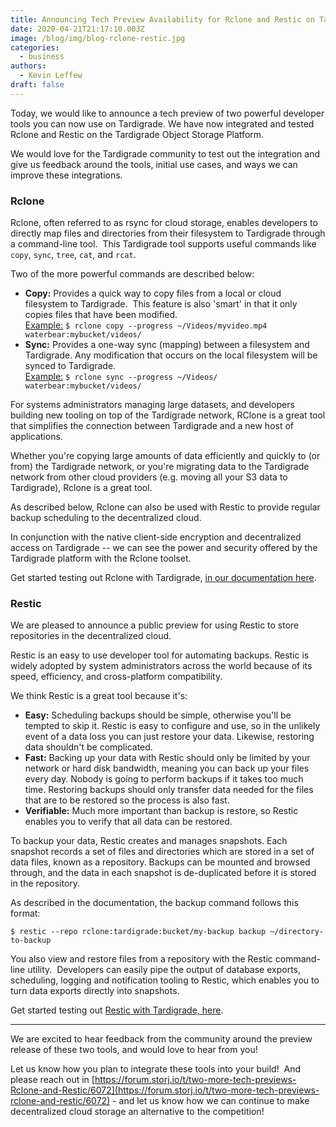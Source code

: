 ```yaml
---
title: Announcing Tech Preview Availability for Rclone and Restic on Tardigrade
date: 2020-04-21T21:17:10.003Z
image: /blog/img/blog-rclone-restic.jpg
categories:
  - business
authors:
  - Kevin Leffew
draft: false
---
```

Today, we would like to announce a tech preview of two powerful developer tools you can now use on Tardigrade. We have now integrated and tested Rclone and Restic on the Tardigrade Object Storage Platform.

We would love for the Tardigrade community to test out the integration and give us feedback around the tools, initial use cases, and ways we can improve these integrations.

### Rclone

Rclone, often referred to as rsync for cloud storage, enables developers to directly map files and directories from their filesystem to Tardigrade through a command-line tool.  This Tardigrade tool supports useful commands like `copy`, `sync`, `tree`, `cat`, and `rcat`.

Two of the more powerful commands are described below:

* **Copy:** Provides a quick way to copy files from a local or cloud filesystem to Tardigrade.  This feature is also 'smart' in that it only copies files that have been modified.\
  [Example:](https://documentation.tardigrade.io/how-tos/sync-files-with-rclone#upload-objects) `$ rclone copy --progress ~/Videos/myvideo.mp4 waterbear:mybucket/videos/`
* **Sync:** Provides a one-way sync (mapping) between a filesystem and Tardigrade. Any modification that occurs on the local filesystem will be synced to Tardigrade.\
  [Example:](https://documentation.tardigrade.io/how-tos/sync-files-with-rclone#sync-two-locations) `$ rclone sync --progress ~/Videos/ waterbear:mybucket/videos/`

For systems administrators managing large datasets, and developers building new tooling on top of the Tardigrade network, RClone is a great tool that simplifies the connection between Tardigrade and a new host of applications.

Whether you're copying large amounts of data efficiently and quickly to (or from) the Tardigrade network, or you're migrating data to the Tardigrade network from other cloud providers (e.g. moving all your S3 data to Tardigrade), Rclone is a great tool.

As described below, Rclone can also be used with Restic to provide regular backup scheduling to the decentralized cloud.

In conjunction with the native client-side encryption and decentralized access on Tardigrade -- we can see the power and security offered by the Tardigrade platform with the Rclone toolset.

Get started testing out Rclone with Tardigrade, [in our documentation here](https://documentation.tardigrade.io/how-tos/sync-files-with-rclone).

### Restic

We are pleased to announce a public preview for using Restic to store repositories in the decentralized cloud.

Restic is an easy to use developer tool for automating backups. Restic is widely adopted by system administrators across the world because of its speed, efficiency, and cross-platform compatibility.

We think Restic is a great tool because it's:

* **Easy:** Scheduling backups should be simple, otherwise you'll be tempted to skip it. Restic is easy to configure and use, so in the unlikely event of a data loss you can just restore your data. Likewise, restoring data shouldn't be complicated.
* **Fast:** Backing up your data with Restic should only be limited by your network or hard disk bandwidth, meaning you can back up your files every day. Nobody is going to perform backups if it takes too much time. Restoring backups should only transfer data needed for the files that are to be restored so the process is also fast.
* **Verifiable:** Much more important than backup is restore, so Restic enables you to verify that all data can be restored.

To backup your data, Restic creates and manages snapshots. Each snapshot records a set of files and directories which are stored in a set of data files, known as a repository. Backups can be mounted and browsed through, and the data in each snapshot is de-duplicated before it is stored in the repository.

As described in the documentation, the backup command follows this format:

`$ restic --repo rclone:tardigrade:bucket/my-backup backup ~/directory-to-backup`

You also view and restore files from a repository with the Restic command-line utility.  Developers can easily pipe the output of database exports, scheduling, logging and notification tooling to Restic, which enables you to turn data exports directly into snapshots.

Get started testing out [Restic with Tardigrade, here](https://documentation.tardigrade.io/how-tos/backup-with-restic).

- - -

We are excited to hear feedback from the community around the preview release of these two tools, and would love to hear from you!

Let us know how you plan to integrate these tools into your build!  And please reach out in [https://forum.storj.io/t/two-more-tech-previews-Rclone-and-Restic/6072](https://forum.storj.io/t/two-more-tech-previews-rclone-and-restic/6072) - and let us know how we can continue to make decentralized cloud storage an alternative to the competition!
